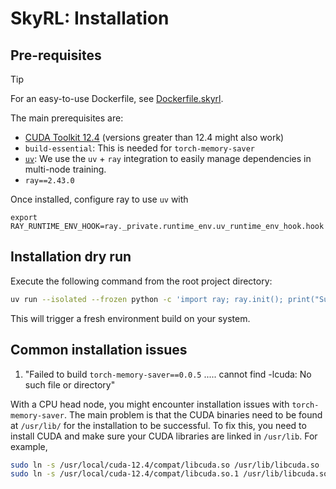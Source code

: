 # SkyRL: Installation

## Pre-requisites

> [!TIP]
> For an easy-to-use Dockerfile, see [Dockerfile.skyrl](./docker/Dockerfile.skyrl).


The main prerequisites are: 
- [CUDA Toolkit 12.4](https://developer.nvidia.com/cuda-12-4-0-download-archive) (versions greater than 12.4 might also work)
- `build-essential`: This is needed for `torch-memory-saver`
- [`uv`](https://docs.astral.sh/uv/getting-started/installation): We use the `uv` + `ray` integration to easily manage dependencies in multi-node training.
- `ray==2.43.0`


Once installed, configure ray to use `uv` with 

```
export RAY_RUNTIME_ENV_HOOK=ray._private.runtime_env.uv_runtime_env_hook.hook
```

## Installation dry run

Execute the following command from the root project directory:

```bash
uv run --isolated --frozen python -c 'import ray; ray.init(); print("Success!")'
```

This will trigger a fresh environment build on your system. 

## Common installation issues

1. "Failed to build `torch-memory-saver==0.0.5` .....  cannot find -lcuda: No such file or directory" 

With a CPU head node, you might encounter installation issues with `torch-memory-saver`. The main problem is that the CUDA binaries need to be found at `/usr/lib/` for the installation to be successful. To fix this, you need to install CUDA and make sure your CUDA libraries are linked in `/usr/lib`. For example, 

```bash
sudo ln -s /usr/local/cuda-12.4/compat/libcuda.so /usr/lib/libcuda.so
sudo ln -s /usr/local/cuda-12.4/compat/libcuda.so.1 /usr/lib/libcuda.so.1
```